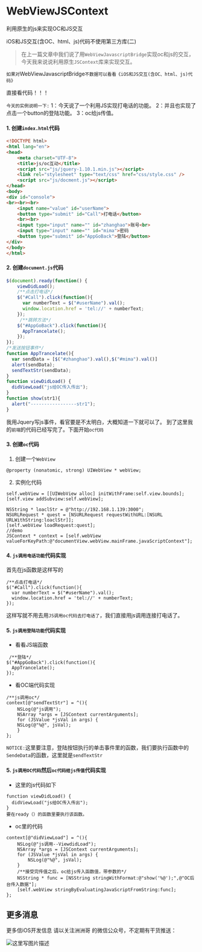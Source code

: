 # WebViewJSContext
利用原生的js来实现OC和JS交互

 iOS和JS交互(含OC、html、js)代码不使用第三方库(二)

>在上一篇文章中我们说了用`WebViewJavascriptBridge`实现oc和js的交互，今天我来说说利用原生`JSContext`库来实现交互。

`如果对`WebViewJavascriptBridge`不数据可以看看《iOS和JS交互(含OC、html、js)代码》`

直接看代码！！！

`今天的实例说明一下:`
1：今天说了一个利用JS实现打电话的功能。
2：并且也实现了点击一个button的登陆功能。
3：oc给js传值。

#### 1. 创建`index.html`代码
```html
<!DOCTYPE html>
<html lang="en">
<head>
	<meta charset="UTF-8">
	<title>js/oc互动</title>
	<script src="js/jquery-1.10.1.min.js"></script>
	<link rel="stylesheet" type="text/css" href="css/style.css" />
	<script src="js/docment.js"></script>
</head>
<body>
<div id="console">
<br><br><br>
	<input name="value" id="userName">
    <button type="submit" id="Call">打电话</button>
    <br><br>
    <input type="input" name="" id="zhanghao">账号<br>
    <input type="input" name="" id="mima">密码
    <button type="submit" id="AppGoBack">登陆</button>
</div>
</body>
</html>
```
#### 2. 创建`document.js`代码
```js
$(document).ready(function() {
    viewDidLoad();
    /**点击打电话*/
    $("#Call").click(function(){
      var numberText = $("#userName").val();
      window.location.href = 'tel://' + numberText;
    });
     /**跳转方法*/
    $("#AppGoBack").click(function(){
      AppTrancelate();
    }); 
});
/*发送按钮事件*/
function AppTrancelate(){
  var sendData = [$("#zhanghao").val(),$("#mima").val()]
  alert(sendData);
  sendTextStr(sendData);
} 
function viewDidLoad() {
  didViewLoad("js给OC传入传出");
}
function show(str1){
  alert("-----------------str1");
}
```
我用Jquery写js事件，看官要是不太明白，大概知道一下就可以了。
到了这里我的`前端`的代码已经写完了。下面开始`oc代码`
#### 3. 创建`oc`代码
1. 创建一个`WebView`
```objc
@property (nonatomic, strong) UIWebView * webView;
```
2. 实例化代码
```objc
self.webView = [[UIWebView alloc] initWithFrame:self.view.bounds];
[self.view addSubview:self.webView];

NSString * loaclStr = @"http://192.168.1.139:3000";
NSURLRequest * quest = [NSURLRequest requestWithURL:[NSURL URLWithString:loaclStr]];
[self.webView loadRequest:quest];
//demo
JSContext * context = [self.webView valueForKeyPath:@"documentView.webView.mainFrame.javaScriptContext"];
```
#### 4. `js调用电话功能`代码实现
首先在js函数是这样写的
```objc
/**点击打电话*/
$("#Call").click(function(){
  var numberText = $("#userName").val();
  window.location.href = 'tel://' + numberText;
});
```
这样写就不用去用`JS调用oc代码去打电话了`，我们直接用js调用连接打电话了。
#### 5. `js调用登陆功能`代码实现
* 看看JS端函数
```objc
 /**登陆*/
$("#AppGoBack").click(function(){
  AppTrancelate();
}); 
```
* 看OC端代码实现
```objc
/**js调用oc*/
context[@"sendTextStr"] = ^(){
    NSLog(@"js调用");
    NSArray *args = [JSContext currentArguments];
    for (JSValue *jsVal in args) {
    NSLog(@"%@", jsVal);
    }
};
```
`NOTICE:`这里要注意，登陆按钮执行的单击事件里的函数，我们要执行函数中的`SendeData`的函数，这里就是`sendTextStr`

#### 5. `js调用OC代码`然后`oc代码给js传值`代码实现
* 这里的js代码如下
```objc
function viewDidLoad() {
  didViewLoad("js给OC传入传出");
}
要在ready（）的函数里要执行该函数。
```
* oc里的代码
```objc
context[@"didViewLoad"] = ^(){
    NSLog(@"js调用--ViewdidLoad");
    NSArray *args = [JSContext currentArguments];
    for (JSValue *jsVal in args) {
        NSLog(@"%@", jsVal);
    }
    /**接受完传值之后，oc给js传入函数值，带参数的*/
    NSString * func = [NSString stringWithFormat:@"show('%@');",@"OC后台传入数据"];
    [self.webView stringByEvaluatingJavaScriptFromString:func];
};
```

## 更多消息
 更多信iOS开发信息 请以关注洲洲哥 的微信公众号，不定期有干货推送：
 
 ![这里写图片描述](http://upload-images.jianshu.io/upload_images/1416781-0f0cc08cfd424a54?imageMogr2/auto-orient/strip%7CimageView2/2/w/1240)

